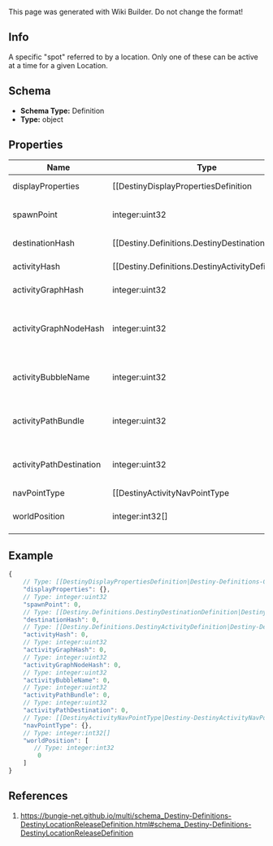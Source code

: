 <span class="wiki-builder">This page was generated with Wiki Builder. Do not change the format!</span>

## Info
A specific &quot;spot&quot; referred to by a location. Only one of these can be active at a time for a given Location.

## Schema
* **Schema Type:** Definition
* **Type:** object

## Properties
Name | Type | Description
---- | ---- | -----------
displayProperties | [[DestinyDisplayPropertiesDefinition|Destiny-Definitions-Common-DestinyDisplayPropertiesDefinition]]:Definition | Sadly, these don't appear to be populated anymore (ever?)
spawnPoint | integer:uint32 | If we had map information, this spawnPoint would be interesting. But sadly, we don't have that info.
destinationHash | [[Destiny.Definitions.DestinyDestinationDefinition|Destiny-Definitions-DestinyDestinationDefinition]]:integer:uint32 | The Destination being pointed to by this location.
activityHash | [[Destiny.Definitions.DestinyActivityDefinition|Destiny-Definitions-DestinyActivityDefinition]]:integer:uint32 | The Activity being pointed to by this location.
activityGraphHash | integer:uint32 | The Activity Graph being pointed to by this location.
activityGraphNodeHash | integer:uint32 | The Activity Graph Node being pointed to by this location. (Remember that Activity Graph Node hashes are only unique within an Activity Graph: so use the combination to find the node being spoken of)
activityBubbleName | integer:uint32 | The Activity Bubble within the Destination. Look this up in the DestinyDestinationDefinition's bubbles and bubbleSettings properties.
activityPathBundle | integer:uint32 | If we had map information, this would tell us something cool about the path this location wants you to take. I wish we had map information.
activityPathDestination | integer:uint32 | If we had map information, this would tell us about path information related to destination on the map. Sad. Maybe you can do something cool with it. Go to town man.
navPointType | [[DestinyActivityNavPointType|Destiny-DestinyActivityNavPointType]]:Enum | The type of Nav Point that this represents. See the enumeration for more info.
worldPosition | integer:int32[] | Looks like it should be the position on the map, but sadly it does not look populated... yet?

## Example
```javascript
{
    // Type: [[DestinyDisplayPropertiesDefinition|Destiny-Definitions-Common-DestinyDisplayPropertiesDefinition]]:Definition
    "displayProperties": {},
    // Type: integer:uint32
    "spawnPoint": 0,
    // Type: [[Destiny.Definitions.DestinyDestinationDefinition|Destiny-Definitions-DestinyDestinationDefinition]]:integer:uint32
    "destinationHash": 0,
    // Type: [[Destiny.Definitions.DestinyActivityDefinition|Destiny-Definitions-DestinyActivityDefinition]]:integer:uint32
    "activityHash": 0,
    // Type: integer:uint32
    "activityGraphHash": 0,
    // Type: integer:uint32
    "activityGraphNodeHash": 0,
    // Type: integer:uint32
    "activityBubbleName": 0,
    // Type: integer:uint32
    "activityPathBundle": 0,
    // Type: integer:uint32
    "activityPathDestination": 0,
    // Type: [[DestinyActivityNavPointType|Destiny-DestinyActivityNavPointType]]:Enum
    "navPointType": {},
    // Type: integer:int32[]
    "worldPosition": [
       // Type: integer:int32
        0
    ]
}

```

## References
1. https://bungie-net.github.io/multi/schema_Destiny-Definitions-DestinyLocationReleaseDefinition.html#schema_Destiny-Definitions-DestinyLocationReleaseDefinition
